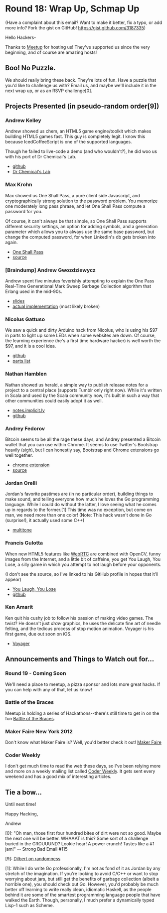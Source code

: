 # Round 18: Wrap Up, Schmap Up

(Have a complaint about this email? Want to make it better, fix
a typo, or add more info? Fork the gist on GitHub!
https://gist.github.com/3187335)

Hello Hackers-

Thanks to [Meetup](http://www.meetup.com) for hosting us! They've
supported us since the very beginning, and of course are amazing
hosts!

## Boo! No Puzzle.

We should really bring these back. They're lots of fun. Have a
puzzle that you'd like to challenge us with? Email us, and maybe
we'll include it in the next wrap up, or as an RSVP challenge[0].

## Projects Presented (in pseudo-random order[9])

### Andrew Kelley

Andrew showed us chem, an HTML5 game engine/toolkit which makes
building HTML5 games fast. This guy is completely legit. I know
this because IcedCoffeeScript is one of the supported languages.

Though he failed to live-code a demo (and who wouldn't?), he did
woo us with his port of Dr Chemical's Lab.

* [github](https://github.com/superjoe30/chem)
* [Dr Chemical's Lab](https://github.com/superjoe30/dr-chemicals-lab)

### Max Krohn

Max showed us One Shall Pass, a pure client side Javascript,
and cryptographically strong solution to the password problem.
You memorize one moderately long pass phrase, and let One
Shall Pass compute a password for you.

Of course, it can't always be that simple, so One Shall Pass
supports different security settings, an option for adding
symbols, and a generation parameter which allows you to always
use the same base password, but change the computed password,
for when LinkedIn's db gets broken into again.

* [One Shall Pass](https://oneshallpass.com)
* [source](https://github.com/maxtaco/oneshallpass)

### [Braindump] Andrew Gwozdziewycz

Andrew spent five minutes feverishly attempting to explain the
One Pass Real-Time Generational Mark Sweep Garbage Collection
algorithm that Erlang used in the mid-90s.

* [slides](http://bitly.com/ht-braindump-gc)
* [actual implementation](https://github.com/apgwoz/surd) (most
  likely broken)

### Nicolus Gattuso

We saw a quick and dirty Arduino hack from Nicolus, who is using
his $97 in parts to light up some LEDs when some websites are
down. Of course, the learning experience (he's a first time
hardware hacker) is well worth the $97, and it is a cool idea.

* [github](https://github.com/DietCoder/ArduinoServerStatus)
* [parts list](http://www.sparkfun.com/wish_lists/45090)

### Nathan Hamblen

Nathan showed us herald, a simple way to publish release notes
for a project to a central place (supports Tumblr only right now).
While it's written in Scala and used by the Scala community now,
it's built in such a way that other communities could easily
adopt it as well.

* [notes.implicit.ly](http://notes.implicit.ly)
* [github](https://github.com/n8han/herald)

### Andrey Fedorov

Bitcoin seems to be all the rage these days, and Andrey presented
a Bitcoin wallet that you can use within Chrome. It seems to use
Twitter's Bootstrap heavily (sigh), but I can honestly say,
Bootstrap and Chrome extensions go well together.

* [chrome extension](https://chrome.google.com/webstore/detail/hfdeddmpdncodjalbadbanlcombfeoll)
* [source](https://github.com/andreyf/electrum-wallet-chrome-extension/)

### Jordan Orelli

Jordan's favorite pastimes are (in no particular order), building
things to make sound, and telling everyone how much he loves the
Go programming language. While I could do without the latter, I
love seeing what he comes up in regards to the former.[1] This
time was no exception, but come on man, we need more than one
color! (Note: This hack wasn't done in Go (surprise!), it
actually used some C++)

* [multitone](http://github.com/jordanorelli/multitone)

### Francis Gulotta

When new HTML5 features like [WebRTC](http://www.webrtc.org/) are
combined with OpenCV, funny images from the Internet, and a little
bit of caffeine, you get You Laugh, You Lose, a silly game in
which you attempt to not laugh before your opponents.

(I don't see the source, so I've linked to his GitHub profile in
hopes that it'll appear)

* [You Laugh, You Lose](http://ylyl.jit.su)
* [github](https://github.com/reconbot)

### Ken Amarit

Ken quit his cushy job to follow his passion of making video games.
The twist? He doesn't just *draw* graphics, he uses the delicate
fine art of needle felting, and the tedious process of stop motion
animation. Voyager is his first game, due out soon on iOS.

* [Voyager](http://ohmy.me/voyager)

## Announcements and Things to Watch out for...

### Round 19 - Coming Soon

We'll need a place to meetup, a pizza sponsor and lots more great
hacks. If you can help with any of that, let us know!

### Battle of the Braces

Meetup is holding a series of Hackathons--there's still time to
get in on the fun [Battle of the Braces](http://www.meetup.com/Battle-of-the-Braces/).

### Maker Faire New York 2012

Don't know what Maker Faire is? Well, you'd better check it out!
[Maker Faire](http://makerfaire.com/newyork/2012/)

### Coder Weekly

I don't get much time to read the web these days, so I've been
relying more and more on a weekly mailing list called
[Coder Weekly](http://coderweekly.com/). It gets sent every
weekend and has a good mix of interesting articles.

## Tie a bow...

Until next time!

Happy Hacking,

Andrew


[0]: "Oh man, those first four hundred bites of dirt were not so
good. Maybe the next one will be better. WHAAAT is this? Some sort of
a challenge buried in the GROUUUND? Lookie hear! A power crunch!
Tastes like a #1 jam!" -- Strong Bad Email #115

[9]: [Dilbert on randomness](http://dilbert.com/strips/comic/2001-10-25/)

[1]: While I do write Go professionally, I'm not as fond of it as
Jordan by any stretch of the imagination. If you're looking to
avoid C/C++ or want to stop worrying about jars, but still get
the benefits of garbage collection (albeit a horrible one), you
should check out Go. However, you'd probably be much better off
learning to write really clean, idiomatic Haskell, as the people
behind it are some of the smartest programming language people
that have walked the Earth. Though, personally, I much prefer a
dynamically typed Lisp-1 such as Scheme.
